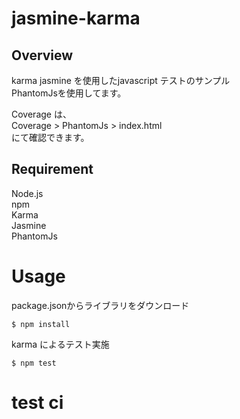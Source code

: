 # jasmine-karma

## Overview

karma jasmine を使用したjavascript テストのサンプル  
PhantomJsを使用してます。

Coverage は、  
Coverage > PhantomJs > index.html  
にて確認できます。

## Requirement

Node.js  
npm  
Karma  
Jasmine  
PhantomJs

# Usage

package.jsonからライブラリをダウンロード

```
$ npm install
```

karma によるテスト実施

```
$ npm test
```

# test ci
